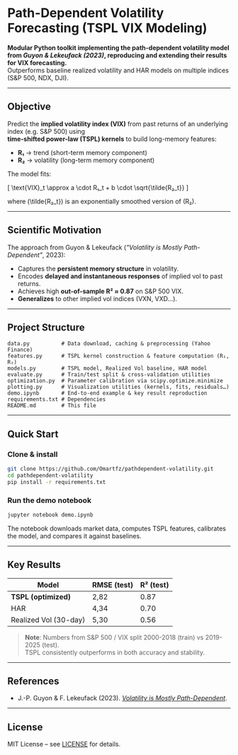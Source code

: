 # Path-Dependent Volatility Forecasting (TSPL VIX Modeling)

**Modular Python toolkit implementing the path-dependent volatility model from _Guyon & Lekeufack (2023)_, reproducing and extending their results for VIX forecasting.**  
Outperforms baseline realized volatility and HAR models on multiple indices (S&P 500, NDX, DJI).

---

## Objective

Predict the **implied volatility index (VIX)** from past returns of an underlying index (e.g. S&P 500) using  
**time-shifted power-law (TSPL) kernels** to build long-memory features:

- **R₁** → trend (short-term memory component)  
- **R₂** → volatility (long-term memory component)

The model fits:

\[
\text{VIX}_t \approx a \cdot R₁_t + b \cdot \sqrt{\tilde{R₂_t}}
\]

where \(\tilde{R₂_t}\) is an exponentially smoothed version of \(R₂\).

---

## Scientific Motivation

The approach from Guyon & Lekeufack (_"Volatility is Mostly Path-Dependent"_, 2023):

- Captures the **persistent memory structure** in volatility.
- Encodes **delayed and instantaneous responses** of implied vol to past returns.
- Achieves high **out-of-sample R² ≈ 0.87** on S&P 500 VIX.
- **Generalizes** to other implied vol indices (VXN, VXD…).

---

## Project Structure

```
data.py          # Data download, caching & preprocessing (Yahoo Finance)
features.py      # TSPL kernel construction & feature computation (R₁, R₂)
models.py        # TSPL model, Realized Vol baseline, HAR model
evaluate.py      # Train/test split & cross-validation utilities
optimization.py  # Parameter calibration via scipy.optimize.minimize
plotting.py      # Visualization utilities (kernels, fits, residuals…)
demo.ipynb       # End-to-end example & key result reproduction
requirements.txt # Dependencies
README.md        # This file
```

---

##  Quick Start

### Clone & install
```bash
git clone https://github.com/Omartfz/pathdependent-volatility.git
cd pathdependent-volatility
pip install -r requirements.txt
```

### Run the demo notebook
```bash
jupyter notebook demo.ipynb
```
The notebook downloads market data, computes TSPL features, calibrates the model, and compares it against baselines.

---

## Key Results

| Model                   | RMSE (test) | R² (test) |
|-------------------------|-------------|-----------|
| **TSPL (optimized)**    | 2,82        | 0.87      |
| HAR                     | 4,34        | 0.70      |
| Realized Vol (30-day)   | 5,30        | 0.56      |

> **Note**: Numbers from S&P 500 / VIX split 2000-2018 (train) vs 2019-2025 (test).  
> TSPL consistently outperforms in both accuracy and stability.


---

## References

- J.-P. Guyon & F. Lekeufack (2023). [_Volatility is Mostly Path-Dependent_](https://doi.org/10.1080/14697688.2023.2221281).


---

##  License

MIT License – see [LICENSE](LICENSE) for details.

